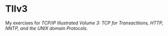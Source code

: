 
# TIIv3

My exercises for *TCP/IP Illustrated Volume 3: TCP for Transacttions, HTTP, NNTP, and the UNIX domain Protocols*.

